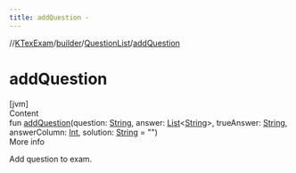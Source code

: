 ```yaml
---
title: addQuestion -
---
```

//[KTexExam](../../index.md)/[builder](../index.md)/[QuestionList](index.md)/[addQuestion](add-question.md)



# addQuestion  
[jvm]  
Content  
fun [addQuestion](add-question.md)(question: [String](https://kotlinlang.org/api/latest/jvm/stdlib/kotlin/-string/index.html), answer: [List](https://kotlinlang.org/api/latest/jvm/stdlib/kotlin.collections/-list/index.html)<[String](https://kotlinlang.org/api/latest/jvm/stdlib/kotlin/-string/index.html)>, trueAnswer: [String](https://kotlinlang.org/api/latest/jvm/stdlib/kotlin/-string/index.html), answerColumn: [Int](https://kotlinlang.org/api/latest/jvm/stdlib/kotlin/-int/index.html), solution: [String](https://kotlinlang.org/api/latest/jvm/stdlib/kotlin/-string/index.html) = "")  
More info  


Add question to exam.

  



